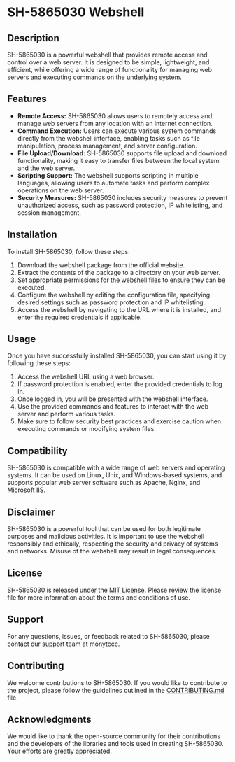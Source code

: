 # SH-5865030 Webshell

## Description
SH-5865030 is a powerful webshell that provides remote access and control over a web server. It is designed to be simple, lightweight, and efficient, while offering a wide range of functionality for managing web servers and executing commands on the underlying system.

## Features
- **Remote Access:** SH-5865030 allows users to remotely access and manage web servers from any location with an internet connection.
- **Command Execution:** Users can execute various system commands directly from the webshell interface, enabling tasks such as file manipulation, process management, and server configuration.
- **File Upload/Download:** SH-5865030 supports file upload and download functionality, making it easy to transfer files between the local system and the web server.
- **Scripting Support:** The webshell supports scripting in multiple languages, allowing users to automate tasks and perform complex operations on the web server.
- **Security Measures:** SH-5865030 includes security measures to prevent unauthorized access, such as password protection, IP whitelisting, and session management.

## Installation
To install SH-5865030, follow these steps:

1. Download the webshell package from the official website.
2. Extract the contents of the package to a directory on your web server.
3. Set appropriate permissions for the webshell files to ensure they can be executed.
4. Configure the webshell by editing the configuration file, specifying desired settings such as password protection and IP whitelisting.
5. Access the webshell by navigating to the URL where it is installed, and enter the required credentials if applicable.

## Usage
Once you have successfully installed SH-5865030, you can start using it by following these steps:

1. Access the webshell URL using a web browser.
2. If password protection is enabled, enter the provided credentials to log in.
3. Once logged in, you will be presented with the webshell interface.
4. Use the provided commands and features to interact with the web server and perform various tasks.
5. Make sure to follow security best practices and exercise caution when executing commands or modifying system files.

## Compatibility
SH-5865030 is compatible with a wide range of web servers and operating systems. It can be used on Linux, Unix, and Windows-based systems, and supports popular web server software such as Apache, Nginx, and Microsoft IIS.

## Disclaimer
SH-5865030 is a powerful tool that can be used for both legitimate purposes and malicious activities. It is important to use the webshell responsibly and ethically, respecting the security and privacy of systems and networks. Misuse of the webshell may result in legal consequences.

## License
SH-5865030 is released under the [MIT License](LICENSE.txt). Please review the license file for more information about the terms and conditions of use.

## Support
For any questions, issues, or feedback related to SH-5865030, please contact our support team at monytccc.

## Contributing
We welcome contributions to SH-5865030. If you would like to contribute to the project, please follow the guidelines outlined in the [CONTRIBUTING.md](CONTRIBUTING.md) file.

## Acknowledgments
We would like to thank the open-source community for their contributions and the developers of the libraries and tools used in creating SH-5865030. Your efforts are greatly appreciated.
